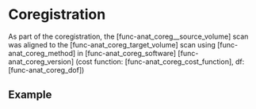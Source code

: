 # Coregistration

As part of the coregistration, the [func-anat_coreg__source_volume] scan was
aligned to the [func-anat_coreg_target_volume] scan using
[func-anat_coreg_method] in [func-anat_coreg_software] [func-anat_coreg_version]
(cost function: [func-anat_coreg_cost_function], df: [func-anat_coreg_dof])

## Example
